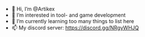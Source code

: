 - 👋 Hi, I’m @Artikex
- 👀 I’m interested in tool- and game development
- 🌱 I’m currently learning too many things to list here
- 📫 My discord server: https://discord.gg/NRgyWHJQ
